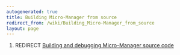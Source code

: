 ```yaml
---
autogenerated: true
title: Building Micro-Manager from source
redirect_from: /wiki/Building_Micro-Manager_from_source
layout: page
---
```


1.  REDIRECT [Building and debugging Micro-Manager source
    code](Building_and_debugging_Micro-Manager_source_code "wikilink")
